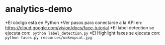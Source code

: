 # analytics-demo
*El código está en Python
*Ver pasos para conectarse a la API en: https://cloud.google.com/vision/docs/face-tutorial
*El label detection se ejecuta con:` python label_detection.py`
*El Highlight faxes se ejecuta con: `python faces.py resources/wakeupcat.jpg`
